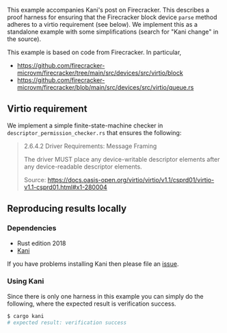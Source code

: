 This example accompanies Kani's post on Firecracker. This describes a proof
harness for ensuring that the Firecracker block device `parse` method adheres
to a virtio requirement (see below). We implement this as a standalone example
with some simplifications (search for "Kani change" in the source).

This example is based on code from Firecracker. In particular,

  - <https://github.com/firecracker-microvm/firecracker/tree/main/src/devices/src/virtio/block>
  - <https://github.com/firecracker-microvm/firecracker/blob/main/src/devices/src/virtio/queue.rs>

## Virtio requirement

We implement a simple finite-state-machine checker in `descriptor_permission_checker.rs` that ensures the following:

> 2.6.4.2 Driver Requirements: Message Framing
>
> The driver MUST place any device-writable descriptor elements after any device-readable descriptor elements.
>
> Source: https://docs.oasis-open.org/virtio/virtio/v1.1/csprd01/virtio-v1.1-csprd01.html#x1-280004

## Reproducing results locally

### Dependencies

  - Rust edition 2018
  - [Kani](https://model-checking.github.io/kani/getting-started.html)

If you have problems installing Kani then please file an [issue](https://github.com/model-checking/kani/issues/new/choose).

### Using Kani

Since there is only one harness in this example you can simply do the
following, where the expected result is verification success.

```bash
$ cargo kani
# expected result: verification success
```
